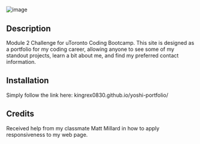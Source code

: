 # <Yoshi Cea Portfolio Page>

![image](https://user-images.githubusercontent.com/120323086/225765415-40059f58-1618-4e02-89b2-a5c1eda8ab0a.png)

## Description

Module 2 Challenge for uToronto Coding Bootcamp. This site is designed as a portfolio for my coding career, allowing anyone to see some of my standout projects, learn a bit about me, and find my preferred contact information.

## Installation

Simply follow the link here: kingrex0830.github.io/yoshi-portfolio/

## Credits

Received help from my classmate Matt Millard in how to apply responsiveness to my web page.
